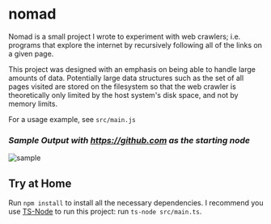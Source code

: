 # nomad

Nomad is a small project I wrote to experiment with web crawlers; i.e. programs that explore the internet by recursively following all of the links on a given page.

This project was designed with an emphasis on being able to handle large amounts of data. Potentially large data structures such as the set of all pages visited are stored on the filesystem so that the web crawler is theoretically only limited by the host system's disk space, and not by memory limits.

For a usage example, see `src/main.js`

### *Sample Output with https://github.com as the starting node*
![sample](https://cdn.discordapp.com/attachments/642183847072759838/855666195302580234/unknown.png)

## Try at Home

Run `npm install` to install all the necessary dependencies. I recommend you use [TS-Node](https://www.npmjs.com/package/ts-node) to run this project: run `ts-node src/main.ts`.